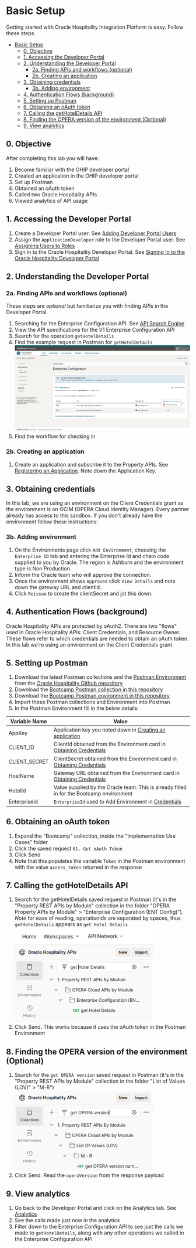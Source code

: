 # Basic Setup

Getting started with Oracle Hospitality Integration Platform is easy.  Follow these steps.

- [Basic Setup](#basic-setup)
  - [0. Objective](#0-objective)
  - [1. Accessing the Developer Portal](#1-accessing-the-developer-portal)
  - [2. Understanding the Developer Portal](#2-understanding-the-developer-portal)
    - [2a. Finding APIs and workflows (optional)](#2a-finding-apis-and-workflows-optional)
    - [2b. Creating an application](#2b-creating-an-application)
  - [3. Obtaining credentials](#3-obtaining-credentials)
    - [3b. Adding environment](#3b-adding-environment)
  - [4. Authentication Flows (background)](#4-authentication-flows-background)
  - [5. Setting up Postman](#5-setting-up-postman)
  - [6. Obtaining an oAuth token](#6-obtaining-an-oauth-token)
  - [7. Calling the getHotelDetails API](#7-calling-the-gethoteldetails-api)
  - [8. Finding the OPERA version of the environment (Optional)](#8-finding-the-opera-version-of-the-environment-optional)
  - [9. View analytics](#9-view-analytics)

## 0. Objective

After completing this lab you will have:

1. Become familiar with the OHIP developer portal
2. Created an application in the OHIP developer portal
3. Set up Postman
4. Obtained an oAuth token
5. Called two Oracle Hospitality APIs
6. Viewed analytics of API usage

## 1. Accessing the Developer Portal

1. Create a Developer Portal user.  See [Adding Developer Portal Users](https://docs.oracle.com/en/industries/hospitality/integration-platform/ohipu/t_getting_started_for_partners.htm#OHIPU-AddingUsers-3E28413A)
2. Assign the `ApplicationDeveloper` role to the Developer Portal user.  See [Assigning Users to Roles](https://docs.oracle.com/en/industries/hospitality/integration-platform/ohipu/t_getting_started_for_partners.htm#OHIPU-AssigningUsersToRoles-879F91FD)
3. Sign in to the Oracle Hospitality Developer Portal.  See [Signing In to the Oracle Hospitality Developer Portal](https://docs.oracle.com/en/industries/hospitality/integration-platform/ohipu/t_getting_started_for_partners.htm#OHIPU-SigningInToTheDeveloperPortal-DC32FEE5)

## 2. Understanding the Developer Portal

### 2a. Finding APIs and workflows (optional)

These steps are *optional* but familiarize you with finding APIs in the Developer Portal.

1. Searching for the Enterprise Configuration API.  See [API Search Engine](https://docs.oracle.com/en/industries/hospitality/integration-platform/ohipu/ch_discover_and_subscribe_to_APIs.htm#OHIPU-APISearchEngine-3C569607)
2. View the API specifications for the V1 Enterprise Configuration API
3. Search for the operation `getHotelDetails`
4. Find the example request in Postman for `getHotelDetails` ![alt text](images/getting_started_2_4.png "screenshot of Oracle Hospitality Integration Platform developer portal searching for getHotelDetails highlighting the method to get to the Postman sample")
5. Find the workflow for checking in

### 2b. Creating an application

1. Create an application and subscribe it to the Property APIs.  See [Registering an Application](https://docs.oracle.com/en/industries/hospitality/integration-platform/ohipu/c_register_and_manage_applications.htm#OHIPU-CreatingAnApplication-D59E4A5D).  Note down the Application Key.

## 3. Obtaining credentials

In this lab, we are using an environment on the Client Credentials grant as the environment is on OCIM (OPERA Cloud Identity Manager). Every partner already has access to this sandbox.  If you don't already have the environment follow these instructions:

### 3b. Adding environment

1. On the Environments page click `Add Environment`, choosing the `Enterprise ID` tab and entering the Enterprise Id and chain code supplied to you by Oracle. The region is Ashburn and the environment type is Non Production.
2. Inform the Oracle team who will approve the connection.
3. Once the environment shows `Approved` click `View Details` and note down the gateway URL and clientId.
4. Click `Reissue` to create the clientSecret and jot this down.

## 4. Authentication Flows (background)

Oracle Hospitality APIs are protected by oAuth2.  There are two "flows" used in Oracle Hospitality APIs: Client Credentials, and Resource Owner.  These flows refer to which credentials are needed to obtain an oAuth token.  In this lab we're using an environment on the Client Credentials grant.

## 5. Setting up Postman

1. Download the latest Postman collections and the [Postman Environment](https://github.com/oracle/hospitality-api-docs/blob/main/postman-collections/oracle-hospitality-property.postman_environment.json) from the [Oracle Hospitality Github repository](https://github.com/oracle/hospitality-api-docs/tree/main/postman-collections)
2. Download the [Bootcamp Postman collection in this repository](Bootcamp_Reseller.postman_collection.json)
3. Download the [Bootcamp Postman environment in this repository](Bootcamp_Reseller.postman_environment.json)
4. Import these Postman collections and Environment into Postman
5. In the Postman Environment fill in the below details:

| **Variable Name** | **Value** |
| --- | --- |
| AppKey | Application key you noted down in [Creating an application](#2b-creating-an-application) |
| CLIENT_ID | ClientId obtained from the Environment card in [Obtaining Credentials](#3-obtaining-credentials) |
| CLIENT_SECRET | ClientSecret obtained from the Environment card in [Obtaining Credentials](#3-obtaining-credentials) |
| HostName | Gateway URL obtained from the Environment card in [Obtaining Credentials](#3-obtaining-credentials) |
| HotelId | Value supplied by the Oracle team.  This is already filled in for the Bootcamp environment |
| EnterpriseId | `EnterpriseId` used to Add Environment in [Credentials](#3-obtaining-credentials) |

## 6. Obtaining an oAuth token

1. Expand the "Bootcamp" collection, inside the "Implementation Use Cases" folder
2. Click the saved request `01. Get oAuth Token`
3. Click Send
4. Note that this populates the variable `Token` in the Postman environment with the value `access_token` returned in the response

## 7. Calling the getHotelDetails API

1. Search for the getHotelDetails saved request in Postman (it's in the "Property REST APIs by Module" collection in the folder "OPERA Property APIs by Module" > "Enterprise Configuration (ENT Config)").  *Note* for ease of reading, operationIds are separated by spaces, thus `getHotelDetails` appears as `get Hotel Details` ![alt text](images/getting_started_7_1.png "Searching for get Hotel Details in the Postman collections")
2. Click Send.  This works because it uses the oAuth token in the Postman Environment

## 8. Finding the OPERA version of the environment (Optional)

1. Search for the `get OPERA version` saved request in Postman (it's in the "Property REST APIs by Module" collection in the folder "List of Values (LOV)" > "M-R") ![alt text](images/getting_started_8_1.png "Searching for get OPERA version in the Postman collections")
2. Click Send.  Read the `operaVersion` from the response payload

## 9. View analytics

1. Go back to the Developer Portal and click on the Analytics tab.  See [Analytics](https://docs.oracle.com/en/industries/hospitality/integration-platform/ohipu/c_analytics.htm#OHIPU-Analytics-EC725F0D)
2. See the calls made just now in the analytics
3. Filter down to the Enterprise Configuration API to see just the calls we made to `getHotelDetails`, along with any other operations we called in the Enterprise Configuration API
